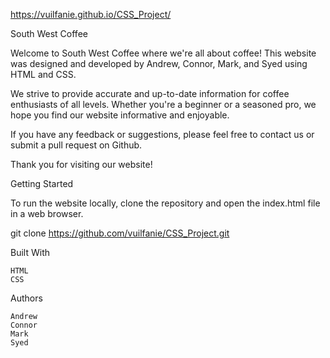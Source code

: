 https://vuilfanie.github.io/CSS_Project/

South West Coffee

Welcome to South West Coffee where we're all about coffee! This website was designed and developed by Andrew, Connor, Mark, and Syed using HTML and CSS.

We strive to provide accurate and up-to-date information for coffee enthusiasts of all levels. Whether you're a beginner or a seasoned pro, we hope you find our website informative and enjoyable.

If you have any feedback or suggestions, please feel free to contact us or submit a pull request on Github.

Thank you for visiting our website!

Getting Started

To run the website locally, clone the repository and open the index.html file in a web browser.

git clone https://github.com/vuilfanie/CSS_Project.git

Built With

    HTML
    CSS

Authors

    Andrew
    Connor
    Mark
    Syed
